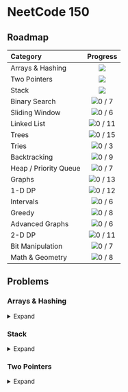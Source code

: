 # NeetCode 150

## Roadmap
| Category | Progress |
|:---------|:--------:|
| Arrays & Hashing | <picture><img src="https://img.shields.io/badge/9%20/%209-Solved-ffffff?style=flat&color=1f883d"></picture> |
| Two Pointers | <picture><img src="https://img.shields.io/badge/5%20/%205-Solved-ffffff?style=flat&color=1f883d"></picture> |
| Stack | <picture><img src="https://img.shields.io/badge/7%20/%207-Solved-ffffff?style=flat&color=1f883d"></picture> |
| Binary Search | ![0 / 7](https://img.shields.io/badge/0%20/%207-Solved-ffffff?style=flat&color=ffffff) |
| Sliding Window | ![0 / 6](https://img.shields.io/badge/0%20/%206-Solved-ffffff?style=flat&color=ffffff) |
| Linked List | ![0 / 11](https://img.shields.io/badge/0%20/%2011-Solved-ffffff?style=flat&color=ffffff) |
| Trees | ![0 / 15](https://img.shields.io/badge/0%20/%2015-Solved-ffffff?style=flat&color=ffffff) |
| Tries | ![0 / 3](https://img.shields.io/badge/0%20/%203-Solved-ffffff?style=flat&color=ffffff) |
| Backtracking | ![0 / 9](https://img.shields.io/badge/0%20/%209-Solved-ffffff?style=flat&color=ffffff) |
| Heap / Priority Queue | ![0 / 7](https://img.shields.io/badge/0%20/%207-Solved-ffffff?style=flat&color=ffffff) |
| Graphs | ![0 / 13](https://img.shields.io/badge/0%20/%2013-Solved-ffffff?style=flat&color=ffffff) |
| 1-D DP | ![0 / 12](https://img.shields.io/badge/0%20/%2012-Solved-ffffff?style=flat&color=ffffff) |
| Intervals | ![0 / 6](https://img.shields.io/badge/0%20/%206-Solved-ffffff?style=flat&color=ffffff) |
| Greedy | ![0 / 8](https://img.shields.io/badge/0%20/%208-Solved-ffffff?style=flat&color=ffffff) |
| Advanced Graphs | ![0 / 6](https://img.shields.io/badge/0%20/%206-Solved-ffffff?style=flat&color=ffffff) |
| 2-D DP | ![0 / 11](https://img.shields.io/badge/0%20/%2011-Solved-ffffff?style=flat&color=ffffff) |
| Bit Manipulation | ![0 / 7](https://img.shields.io/badge/0%20/%207-Solved-ffffff?style=flat&color=ffffff) |
| Math & Geometry | ![0 / 8](https://img.shields.io/badge/0%20/%208-Solved-ffffff?style=flat&color=ffffff) |

## Problems

### Arrays & Hashing
<details>
  <summary>Expand</summary>
  
  | Problem | Solution |
  |:--------|:--------:|
  | [Contains Duplicate](https://neetcode.io/problems/duplicate-integer) | [C++](https://github.com/delcanovega/NeetCode/blob/main/01_Arrays_and_Hashing/01_Contains_Duplicate/main.cpp) |
  | [Valid Anagram](https://neetcode.io/problems/is-anagram) | [C++](https://github.com/delcanovega/NeetCode/blob/main/01_Arrays_and_Hashing/02_Anagram/main.cpp) |
  | [Two Sum](https://neetcode.io/problems/two-integer-sum) | [C++](https://github.com/delcanovega/NeetCode/blob/main/01_Arrays_and_Hashing/03_Two_Sum/main.cpp) |
  | [Group Anagrams](https://neetcode.io/problems/anagram-groups) | [C++](https://github.com/delcanovega/NeetCode/blob/main/01_Arrays_and_Hashing/04_Group_Anagrams/main.cpp) |
  | [Top K Frequent Elements](https://neetcode.io/problems/top-k-elements-in-list) | [C++](https://github.com/delcanovega/NeetCode/blob/main/01_Arrays_and_Hashing/05_Top_K_Frequent_Elements/main.cpp) |
  | [Encode and Decode Strings](https://neetcode.io/problems/string-encode-and-decode) | [C++](https://github.com/delcanovega/NeetCode/blob/main/01_Arrays_and_Hashing/06_Encode_and_Decode_Strings/main.cpp) |
  | [Products of Array Except Self](https://neetcode.io/problems/products-of-array-discluding-self) | [C++](https://github.com/delcanovega/NeetCode/blob/main/01_Arrays_and_Hashing/07_Products_of_Array_Except_Self/main.cpp) |
  | [Valid Sudoku](https://neetcode.io/problems/valid-sudoku) | [C++](https://github.com/delcanovega/NeetCode/blob/main/01_Arrays_and_Hashing/08_Valid_Sudoku/main.cpp) |
  | [Longest Consecutive Sequence](https://neetcode.io/problems/longest-consecutive-sequence) | [C++](https://github.com/delcanovega/NeetCode/blob/main/01_Arrays_and_Hashing/09_Longest_Consecutive_Sequence/main.cpp) |
</details>

### Stack
<details>
  <summary>Expand</summary>
  
  | Problem | Solution |
  |:--------|:--------:|
  | [Valid Parentheses](https://neetcode.io/problems/validate-parentheses) | [C++](https://github.com/delcanovega/NeetCode/blob/main/02_Stack/01_Valid_Parentheses/main.cpp) |
  | [Minimum Stack](https://neetcode.io/problems/minimum-stack) | [C++](https://github.com/delcanovega/NeetCode/blob/main/02_Stack/02_Minimum_Stack/main.cpp) |
  | [Evaluate Reverse Polish Notation](https://neetcode.io/problems/evaluate-reverse-polish-notation) | [C++](https://github.com/delcanovega/NeetCode/blob/main/02_Stack/03_Evaluate_Reverse_Polish_Notation/main.cpp) |
  | [Generate Parentheses](https://neetcode.io/problems/generate-parentheses) | [C++](https://github.com/delcanovega/NeetCode/blob/main/02_Stack/04_Generate_Parentheses/main.cpp) |
  | [Daily Temperatures](https://neetcode.io/problems/daily-temperatures) | [C++](https://github.com/delcanovega/NeetCode/blob/main/02_Stack/05_Daily_Temperatures/main.cpp) |
  | [Car Fleet](https://neetcode.io/problems/car-fleet) | [C++](https://github.com/delcanovega/NeetCode/blob/main/02_Stack/06_Car_Fleet/main.cpp) |
  | [Largest Rectangle in Histogram](https://neetcode.io/problems/largest-rectangle-in-histogram) | [C++](https://github.com/delcanovega/NeetCode/blob/main/02_Stack/07_Largest_Rectangle_in_Histogram/main.cpp) |
</details>

### Two Pointers
<details>
  <summary>Expand</summary>
  
  | Problem | Solution |
  |:--------|:--------:|
  | [Valid Palindrome](https://neetcode.io/problems/is-palindrome) | [C++](https://github.com/delcanovega/NeetCode/blob/main/03_Two_Pointers/01_Valid_Palindrome/main.cpp) |
  | [Two Integer Sum II](https://neetcode.io/problems/two-integer-sum-ii) | [C++](https://github.com/delcanovega/NeetCode/blob/main/03_Two_Pointers/02_Two_Integer_Sum_II/main.cpp) |
  | [3Sum](https://neetcode.io/problems/three-integer-sum) | [C++](https://github.com/delcanovega/NeetCode/blob/main/03_Two_Pointers/03_3Sum/main.cpp) |
  | [Container With Most Water](https://neetcode.io/problems/max-water-container) | [C++](https://github.com/delcanovega/NeetCode/blob/main/03_Two_Pointers/04_Container_with_Most_Water/main.cpp) |
  | [Trapping Rain Water](https://neetcode.io/problems/trapping-rain-water) | [C++](https://github.com/delcanovega/NeetCode/blob/main/03_Two_Pointers/05_Trapping_Rain_Water/main.cpp) |
</details>
